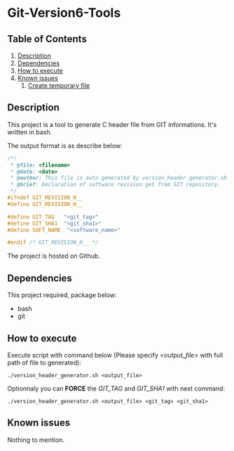 # Git-Version6-Tools

## Table of Contents

1. [Description](#description)
2. [Dependencies](#dependencies)
3. [How to execute](#how-to-exec)
4. [Known issues](#known-issues)
    1. [Create temporary file](#create-temporary-file)

## Description <a name="description"></a>

This project is a tool to generate C header file from GIT informations. It's 
written in bash.

The output format is as describe below:

```c
/*!
 * @file: <filename>
 * @date: <date>
 * @author: This file is auto generated by version_header_generator.sh executed by <git_user> <git_mail>
 * @brief: Declaration of software revision get from GIT repository.
 */
#ifndef GIT_REVISION_H__
#define GIT_REVISION_H__

#define GIT_TAG   "<git_tag>"
#define GIT_SHA1  "<git_sha1>"
#define SOFT_NAME  "<software_name>"

#endif /* GIT_REVISION_H__ */
```

The project is hosted on Github.

## Dependencies <a name="dependencies"></a>

This project required, package below:
 * bash
 * git

## How to execute <a name="how-to-exec"></a>

Execute script with command below (Please specify *<output_file>* with full 
path of file to generated):

```(bash)
./version_header_generator.sh <output_file>
```

Optionnaly you can **FORCE** the *GIT_TAG* and *GIT_SHA1* with next command:  

```(bash)
./version_header_generator.sh <output_file> <git_tag> <git_sha1>
```

## Known issues <a name="known-issues"></a>

Nothing to mention.